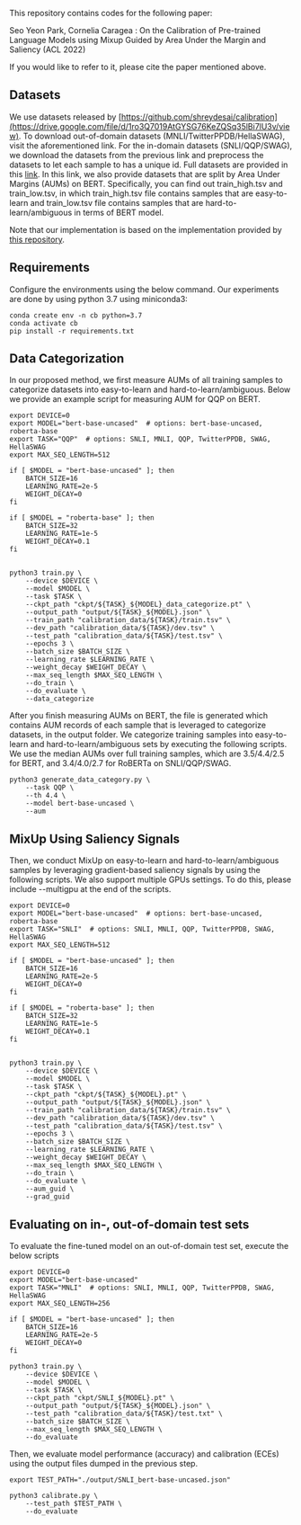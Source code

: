 This repository contains codes for the following paper:

Seo Yeon Park, Cornelia Caragea : On the Calibration of Pre-trained Language Models using Mixup Guided by Area Under the Margin and Saliency (ACL 2022)

If you would like to refer to it, please cite the paper mentioned above.



## Datasets
We use datasets released by [https://github.com/shreydesai/calibration](https://drive.google.com/file/d/1ro3Q7019AtGYSG76KeZQSq35lBi7lU3v/view). To download out-of-domain datasets (MNLI/TwitterPPDB/HellaSWAG), visit the aforementioned link. 
For the in-domain datasets (SNLI/QQP/SWAG), we download the datasets from the previous link and preprocess the datasets to let each sample to has a unique id. Full datasets are provided in this [link](https://drive.google.com/drive/folders/1xFxPI71mPgx81464yWbOt2QiFBgDTLVq?usp=sharing). In this link, we also provide datasets that are split by Area Under Margins (AUMs) on BERT. Specifically, you can find out train_high.tsv and train_low.tsv, in which train_high.tsv file contains samples that are easy-to-learn and train_low.tsv file contains samples that are hard-to-learn/ambiguous in terms of BERT model. 

Note that our implementation is based on the implementation provided by [this repository](https://github.com/shreydesai/calibration). 


## Requirements
Configure the environments using the below command. Our experiments are done by using python 3.7 using miniconda3:

```
conda create env -n cb python=3.7
conda activate cb
pip install -r requirements.txt
```


## Data Categorization
In our proposed method, we first measure AUMs of all training samples to categorize datasets into easy-to-learn and hard-to-learn/ambiguous. Below we provide an example script for measuring AUM for QQP on BERT.

```
export DEVICE=0
export MODEL="bert-base-uncased"  # options: bert-base-uncased, roberta-base
export TASK="QQP"  # options: SNLI, MNLI, QQP, TwitterPPDB, SWAG, HellaSWAG
export MAX_SEQ_LENGTH=512

if [ $MODEL = "bert-base-uncased" ]; then
    BATCH_SIZE=16
    LEARNING_RATE=2e-5
    WEIGHT_DECAY=0
fi

if [ $MODEL = "roberta-base" ]; then
    BATCH_SIZE=32
    LEARNING_RATE=1e-5
    WEIGHT_DECAY=0.1
fi


python3 train.py \
    --device $DEVICE \
    --model $MODEL \
    --task $TASK \
    --ckpt_path "ckpt/${TASK}_${MODEL}_data_categorize.pt" \
    --output_path "output/${TASK}_${MODEL}.json" \
    --train_path "calibration_data/${TASK}/train.tsv" \
    --dev_path "calibration_data/${TASK}/dev.tsv" \
    --test_path "calibration_data/${TASK}/test.tsv" \
    --epochs 3 \
    --batch_size $BATCH_SIZE \
    --learning_rate $LEARNING_RATE \
    --weight_decay $WEIGHT_DECAY \
    --max_seq_length $MAX_SEQ_LENGTH \
    --do_train \
    --do_evaluate \
    --data_categorize

```

After you finish measuring AUMs on BERT, the file is generated which contains AUM records of each sample that is leveraged to categorize datasets, in the output folder. We categorize training samples into easy-to-learn and hard-to-learn/ambiguous sets by executing the following scripts. We use the median AUMs over full training samples, which are 3.5/4.4/2.5 for BERT, and 3.4/4.0/2.7 for RoBERTa on SNLI/QQP/SWAG.


```
python3 generate_data_category.py \
    --task QQP \
    --th 4.4 \
    --model bert-base-uncased \
    --aum   
```



## MixUp Using Saliency Signals
Then, we conduct MixUp on easy-to-learn and hard-to-learn/ambiguous samples by leveraging gradient-based saliency signals by using the following scripts. We also support multiple GPUs settings. To do this, please include --multigpu at the end of the scripts.

```
export DEVICE=0
export MODEL="bert-base-uncased"  # options: bert-base-uncased, roberta-base
export TASK="SNLI"  # options: SNLI, MNLI, QQP, TwitterPPDB, SWAG, HellaSWAG
export MAX_SEQ_LENGTH=512

if [ $MODEL = "bert-base-uncased" ]; then
    BATCH_SIZE=16
    LEARNING_RATE=2e-5
    WEIGHT_DECAY=0
fi

if [ $MODEL = "roberta-base" ]; then
    BATCH_SIZE=32
    LEARNING_RATE=1e-5
    WEIGHT_DECAY=0.1
fi


python3 train.py \
    --device $DEVICE \
    --model $MODEL \
    --task $TASK \
    --ckpt_path "ckpt/${TASK}_${MODEL}.pt" \
    --output_path "output/${TASK}_${MODEL}.json" \
    --train_path "calibration_data/${TASK}/train.tsv" \
    --dev_path "calibration_data/${TASK}/dev.tsv" \
    --test_path "calibration_data/${TASK}/test.tsv" \
    --epochs 3 \
    --batch_size $BATCH_SIZE \
    --learning_rate $LEARNING_RATE \
    --weight_decay $WEIGHT_DECAY \
    --max_seq_length $MAX_SEQ_LENGTH \
    --do_train \
    --do_evaluate \
    --aum_guid \
    --grad_guid

```

## Evaluating on in-, out-of-domain test sets

To evaluate the fine-tuned model on an out-of-domain test set, execute the below scripts

```
export DEVICE=0
export MODEL="bert-base-uncased"  
export TASK="MNLI"  # options: SNLI, MNLI, QQP, TwitterPPDB, SWAG, HellaSWAG
export MAX_SEQ_LENGTH=256

if [ $MODEL = "bert-base-uncased" ]; then
    BATCH_SIZE=16
    LEARNING_RATE=2e-5
    WEIGHT_DECAY=0
fi

python3 train.py \
    --device $DEVICE \
    --model $MODEL \
    --task $TASK \
    --ckpt_path "ckpt/SNLI_${MODEL}.pt" \
    --output_path "output/${TASK}_${MODEL}.json" \
    --test_path "calibration_data/${TASK}/test.txt" \
    --batch_size $BATCH_SIZE \
    --max_seq_length $MAX_SEQ_LENGTH \
    --do_evaluate 
```

Then, we evaluate model performance (accuracy) and calibration (ECEs) using the output files dumped in the previous step. 

```
export TEST_PATH="./output/SNLI_bert-base-uncased.json"

python3 calibrate.py \
    --test_path $TEST_PATH \
    --do_evaluate
```
